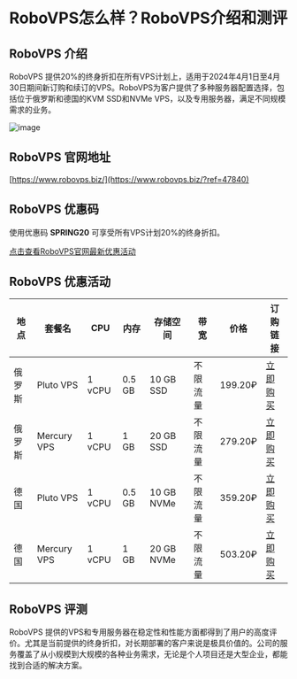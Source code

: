 # RoboVPS怎么样？RoboVPS介绍和测评

## RoboVPS 介绍
RoboVPS 提供20%的终身折扣在所有VPS计划上，适用于2024年4月1日至4月30日期间新订购和续订的VPS。RoboVPS为客户提供了多种服务器配置选择，包括位于俄罗斯和德国的KVM SSD和NVMe VPS，以及专用服务器，满足不同规模需求的业务。

![image](https://github.com/rodriguericardo064/RoboVPS/assets/167727916/2259f8a8-6ed1-4eb5-b8c1-37875b04b29b)

## RoboVPS 官网地址
[https://www.robovps.biz/](https://www.robovps.biz/?ref=47840)

## RoboVPS 优惠码
使用优惠码 **SPRING20** 可享受所有VPS计划20%的终身折扣。  

[点击查看RoboVPS官网最新优惠活动](https://www.robovps.biz/?ref=47840)

## RoboVPS 优惠活动

| 地点    | 套餐名         | CPU | 内存 | 存储空间   | 带宽      | 价格        | 订购链接                                             |
|---------|----------------|------|------|------------|-----------|-------------|------------------------------------------------------|
| 俄罗斯  | Pluto VPS      | 1 vCPU | 0.5 GB | 10 GB SSD | 不限流量 | 199.20₽   | [立即购买](https://www.robovps.biz/?ref=47840)  |
| 俄罗斯  | Mercury VPS    | 1 vCPU | 1 GB   | 20 GB SSD | 不限流量 | 279.20₽   | [立即购买](https://www.robovps.biz/?ref=47840)  |
| 德国    | Pluto VPS      | 1 vCPU | 0.5 GB | 10 GB NVMe | 不限流量 | 359.20₽   | [立即购买](https://www.robovps.biz/?ref=47840)            |
| 德国    | Mercury VPS    | 1 vCPU | 1 GB   | 20 GB NVMe | 不限流量 | 503.20₽   | [立即购买](https://www.robovps.biz/?ref=47840)            |

## RoboVPS 评测
RoboVPS 提供的VPS和专用服务器在稳定性和性能方面都得到了用户的高度评价。尤其是当前提供的终身折扣，对长期部署的客户来说是极具价值的。公司的服务覆盖了从小规模到大规模的各种业务需求，无论是个人项目还是大型企业，都能找到合适的解决方案。

